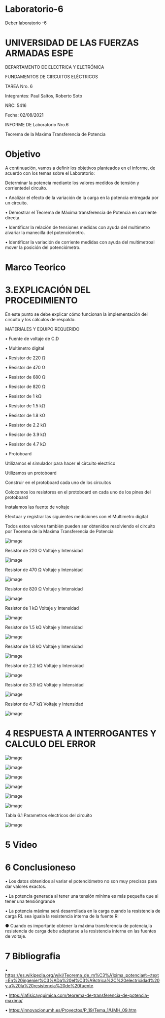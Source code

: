 # Laboratorio-6

Deber laboratorio -6 

# UNIVERSIDAD DE LAS FUERZAS ARMADAS ESPE

DEPARTAMENTO DE ELECTRICA Y ELETRÓNICA 

FUNDAMENTOS DE CIRCUITOS ELÉCTRICOS 

TAREA Nro. 6  

Integrantes: Paul Saltos, Roberto Soto 

NRC: 5416

Fecha: 02/08/2021

INFORME DE Laboratorio  Nro.6 

Teorema de la Maxima Transferencia de Potencia

# Objetivo 

A continuación, vamos a definir los objetivos planteados en el informe, de acuerdo con los temas sobre el Laboratorio:

Determinar la potencia mediante los valores medidos de tensión y corrientedel circuito.

• Analizar  el  efecto  de  la  variación  de  la  carga  en  la  potencia  entregada  por  un circuito.

• Demostrar el Teorema de Máxima transferencia de Potencia en corriente directa.

• Identificar la relación de tensiones medidas con ayuda del multímetro alvariar la manecilla del potenciómetro.

•  Identificar la variación de corriente medidas con ayuda del multímetroal mover la posición del potenciómetro. 

# Marco Teorico




#  3.EXPLICACIÓN DEL PROCEDIMIENTO

En este punto se debe explicar cómo funcionan la implementación del circuito y los cálculos de respaldo.

MATERIALES Y EQUIPO REQUERIDO 

• Fuente de voltaje de C.D

• Multimetro digital

• Resistor de 220 Ω

• Resistor de 470 Ω

• Resistor de 680 Ω

• Resistor de 820 Ω

• Resistor de 1 kΩ

• Resistor de 1.5  kΩ

• Resistor de 1.8 kΩ

• Resistor de 2.2 kΩ

• Resistor de 3.9 kΩ

• Resistor de 4.7 kΩ

• Protoboard

Utilizamos el simulador para hacer el circuito electrico

Utilizamos un protoboard

Construir en el protoboard cada uno de los circuitos

Colocamos los resistores en el protoboard en cada uno de los pines del protoboard

Instalamos las  fuente de voltaje

Efectuar y registrar las siguientes mediciones con el Multimetro digital

Todos estos valores también pueden ser obtenidos resolviendo el circuito por Teorema de la Maxima Transferencia de Potencia

![image](https://user-images.githubusercontent.com/85178869/127817560-689bff2f-7104-464c-b464-5ffcaac5781d.png)


Resistor de 220 Ω Voltaje y Intensidad

![image](https://user-images.githubusercontent.com/85178869/127818608-7133cd0f-64d9-48f0-9d63-348b3b288460.png)

Resistor de  470 Ω Voltaje y Intensidad

![image](https://user-images.githubusercontent.com/85178869/127818836-9b0fd3ab-fd62-4692-af1c-ce34ba3caf22.png)

Resistor de  820 Ω Voltaje y Intensidad

![image](https://user-images.githubusercontent.com/85178869/127818940-ed94fde5-c854-412b-abac-4a399b6c4634.png)

Resistor de  1 kΩ Voltaje y Intensidad

![image](https://user-images.githubusercontent.com/85178869/127819091-f3d16c23-77ab-4b6b-b7bd-c325eb145958.png)

Resistor de  1.5  kΩ Voltaje y Intensidad

![image](https://user-images.githubusercontent.com/85178869/127819216-db0b9076-2516-448c-ae81-93e1e33a41e5.png)

Resistor de  1.8  kΩ Voltaje y Intensidad

![image](https://user-images.githubusercontent.com/85178869/127819361-b2c033a6-910a-4fdc-875f-1ad5bc518bb3.png)

Resistor de  2.2 kΩ Voltaje y Intensidad

![image](https://user-images.githubusercontent.com/85178869/127819470-aba5c2c6-4f5f-4ebf-8da3-cc8266fa8157.png)

Resistor de  3.9  kΩ Voltaje y Intensidad

![image](https://user-images.githubusercontent.com/85178869/127819558-77ea4ad1-a0fb-4ea5-9553-d9b9ae9e3378.png)

Resistor de 4.7  kΩ Voltaje y Intensidad

![image](https://user-images.githubusercontent.com/85178869/127819701-c5d26e67-3c81-466b-b88c-46e2093336ce.png)

# 4 RESPUESTA A INTERROGANTES Y CALCULO DEL ERROR

![image](https://user-images.githubusercontent.com/85178869/127886340-ca94b7e2-dd3c-4633-883b-a25307d9a836.png)

![image](https://user-images.githubusercontent.com/85178869/127881033-cdf71e5e-5cbe-4f4d-9659-528605efd037.png)

![image](https://user-images.githubusercontent.com/85178869/127885496-cad493c8-1acf-4020-82f3-3c5fb2be3f8d.png)

![image](https://user-images.githubusercontent.com/85178869/127885717-bad6d8e6-fc4f-4a38-a0d1-ad537ce4bd13.png)

![image](https://user-images.githubusercontent.com/85178869/127885771-4a9727bc-4616-4796-a8f2-cb8b463b229a.png)

![image](https://user-images.githubusercontent.com/85178869/127885926-87a08317-c929-4594-9f43-0bd0ab346330.png)

Tabla 6.1  Parametros electricos del circuito 

![image](https://user-images.githubusercontent.com/85178869/127893771-445da01a-8e42-48e5-b9d3-f7958802927b.png)


# 5 Video

# 6 Conclusioneso

• Los datos obtenidos al variar el potenciómetro no son muy precisos para dar valores exactos.

• La potencia generada al tener una tensión mínima es más pequeña que al tener una tensióngrande

•  La potencia máxima será desarrollada en la carga cuando la resistencia de carga RL sea iguala la resistencia interna de la fuente Ri

● Cuando es importante obtener la máxima transferencia de potencia,la resistencia de carga debe adaptarse a la resistencia interna en las fuentes de voltaje.

# 7 Bibliografia 

• https://es.wikipedia.org/wiki/Teorema_de_m%C3%A1xima_potencia#:~:text=En%20ingenier%C3%ADa%20el%C3%A9ctrica%2C%20electricidad%20y,a%20la%20resistencia%20de%20fuente.

• https://lafisicayquimica.com/teorema-de-transferencia-de-potencia-maxima/

• https://innovacionumh.es/Proyectos/P_19/Tema_1/UMH_09.htm
